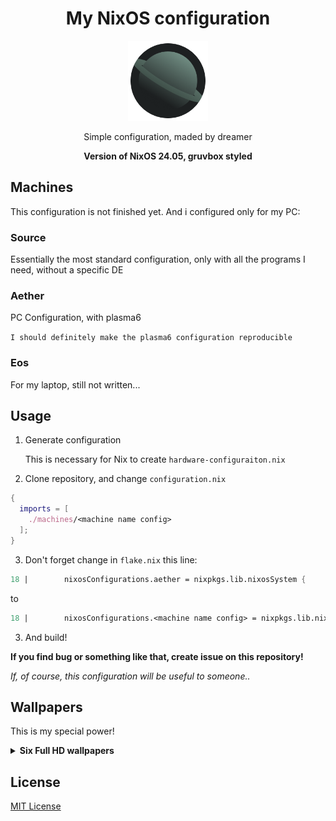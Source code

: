 <div align="center"> 
<h1>My NixOS configuration</h1>
<img src="./stuff/icons/favicon.png" width="128">
<p>Simple configuration, maded by dreamer</p>
<b>Version of NixOS 24.05, gruvbox styled</b>
</div>

## Machines

This configuration is not finished yet. And i configured only for my PC:

### Source

Essentially the most standard configuration, only with all the programs I need, without a specific DE

### Aether

PC Configuration, with plasma6

`I should definitely make the plasma6 configuration reproducible`

### Eos

For my laptop, still not written...

## Usage

1. Generate configuration

   This is necessary for Nix to create `hardware-configuraiton.nix`

2. Clone repository, and change `configuration.nix`

```nix
{
  imports = [
    ./machines/<machine name config>
  ];
}
```

3. Don't forget change in `flake.nix` this line:

```nix
18 | 		nixosConfigurations.aether = nixpkgs.lib.nixosSystem {
```

to

```nix
18 | 		nixosConfigurations.<machine name config> = nixpkgs.lib.nixosSystem {
```

3. And build!

**If you find bug or something like that, create issue on this repository!**

_If, of course, this configuration will be useful to someone.._

## Wallpapers

This is my special power!

<details>
  <summary><b>Six Full HD wallpapers</b></summary>

![Not loaded wallpaper for Eos :(](./stuff/wallpapers/Eos-0.png)

![Not loaded wallpaper for Eos :(](./stuff/wallpapers/Eos-1.png)

![Not loaded wallpaper for Eos :(](./stuff/wallpapers/Eos-2.png)

![Not loaded wallpaper for Aether :(](./stuff/wallpapers/Aether-0.png)

![Not loaded wallpaper for Aether :(](./stuff/wallpapers/Aether-1.png)

![Not loaded wallpaper for Aether :(](./stuff/wallpapers/Aether-2.png)

![Imagine vector wallpaper in Gruvbox style..](./stuff/wallpapers/Aether-3.png)

![Imagine vector wallpaper in Gruvbox style..](./stuff/wallpapers/Source-0.png)

**All these wallpapers you can use anywhere!**

</details>

## License

[MIT License](./LICENSE.txt)
